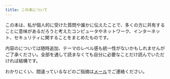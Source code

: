 ```yaml
---
title: この本について
---
```

この本は、私が個人的に受けた質問や誰かに伝えたことで、多くの方に共有することに意味があるだろうと考えたコンピュータやネットワーク、インターネット、セキュリティに関することをまとめたものです。

内容のについては随時追加、テーマのレベル感も統一性がないかもしれませんがご了承ください。全部を通して読まなくても自分に必要なことだけ読んでいただければ結構です。

わかりにくい、間違っているなどのご指摘は[メール](mailto:open@crssrds.jp)でご連絡ください。

